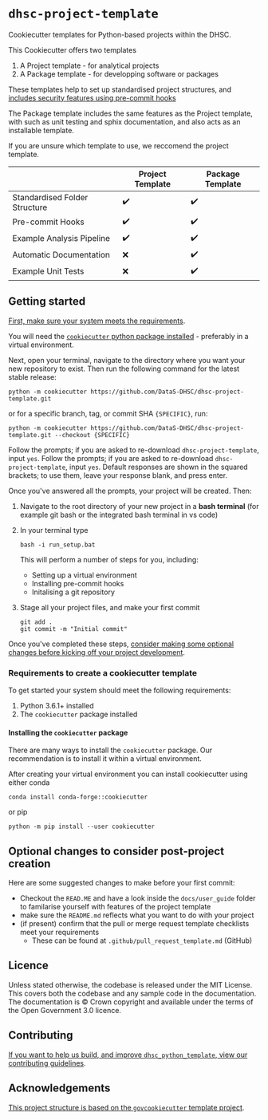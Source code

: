 # `dhsc-project-template`

Cookiecutter templates for Python-based projects within
the DHSC.

This Cookiecutter offers two templates

1) A Project template - for analytical projects
2) A Package template - for developping software or packages

These templates help to set up standardised project structures, and [includes security
features using pre-commit hooks][docs-pre-commit]

The Package template includes the same features as the Project template, 
with such as unit testing and sphix documentation,
and  also acts as an installable template.

If you are unsure which template to use, we reccomend the project template. 

|                               	| **Project Template** 	| **Package Template** 	|
|-------------------------------	|----------------------	|----------------------	|
| Standardised Folder Structure 	|   </center>:heavy_check_mark:</center>   |   </center>:heavy_check_mark:</center>   |
| Pre-commit Hooks              	|   :heavy_check_mark:   |   :heavy_check_mark:   |
| Example Analysis Pipeline     	|   :heavy_check_mark:   |   :heavy_check_mark:   |
| Automatic Documentation       	|         :x:            |   :heavy_check_mark:   |
| Example Unit Tests            	|         :x:            |   :heavy_check_mark:   |

## Getting started

[First, make sure your system meets the
requirements](#requirements-to-create-a-cookiecutter-template). 

You will need the [`cookiecutter` python package installed](#requirements-to-create-a-cookiecutter-template) - preferably in a virtual environment. 

Next, open your
terminal, navigate to the directory where you want your new repository to exist. Then
run the following command for the latest stable release:

```shell
python -m cookiecutter https://github.com/DataS-DHSC/dhsc-project-template.git
```

or for a specific branch, tag, or commit SHA `{SPECIFIC}`, run:

```shell
python -m cookiecutter https://github.com/DataS-DHSC/dhsc-project-template.git --checkout {SPECIFIC}
```

Follow the prompts; if you are asked to re-download `dhsc-project-template`, input `yes`.
Follow the prompts; if you are asked to re-download `dhsc-project-template`, input `yes`.
Default responses are shown in the squared brackets; to use them, leave your response
blank, and press enter.

Once you've answered all the prompts, your project will be created. Then:


1. Navigate to the root directory of your new project in a **bash terminal** (for example git bash or the integrated bash terminal in vs code)

2.  In your terminal type
     ```shell
    bash -i run_setup.bat
    ```
    This will perform a number of steps for you, including:
    * Setting up a virtual environment
    * Installing pre-commit hooks
    * Initalising a git repository 

3. Stage all your project files, and make your first commit
   ```shell
   git add .
   git commit -m "Initial commit"
   ```

Once you've completed these steps, [consider making some optional changes before
kicking off your project development](#optional-changes-to-consider-post-project-creation).

### Requirements to create a cookiecutter template


To get started your system should meet the following requirements:

1. Python 3.6.1+ installed
2. The `cookiecutter` package installed

#### Installing the `cookiecutter` package

There are many ways to install the `cookiecutter` package. Our recommendation is to
install it within a virtual environment.

After creating your virtual environment you can install cookiecutter using either conda 

```shell
conda install conda-forge::cookiecutter
```

or pip

```shell
python -m pip install --user cookiecutter
```

## Optional changes to consider post-project creation

Here are some suggested changes to make before your first commit:
- Checkout the `READ.ME` and have a look inside the `docs/user_guide` folder
  to familarise yourself with features of the project template
- make sure the `README.md` reflects what you want to do with your project
- (if present) confirm that the pull or merge request template checklists meet your
  requirements
  - These can be found at `.github/pull_request_template.md` (GitHub)

## Licence

Unless stated otherwise, the codebase is released under the MIT License. This covers
both the codebase and any sample code in the documentation. The documentation is ©
Crown copyright and available under the terms of the Open Government 3.0 licence.

## Contributing

[If you want to help us build, and improve `dhsc_python_template`, view our contributing
guidelines](CONTRIBUTING.md).

## Acknowledgements

[This project structure is based on the `govcookiecutter` template
project][govcookiecutter].


[aqua-book]: https://www.gov.uk/government/publications/the-aqua-book-guidance-on-producing-quality-analysis-for-government
[docs-pre-commit]: https://github.com/DataS-DHSC/dhsc-project-template/blob/main/%7B%7B%20cookiecutter.repo_name%20%7D%7D/docs/user_guide/pre_commit_hooks.md
[homebrew]: https://brew.sh/
[issue-windows-os]: https://github.com/best-practice-and-impact/govcookiecutter/issues/20
[pluralsight]: https://www.pluralsight.com/tech-blog/managing-python-environments/
[youtube]: https://www.youtube.com/watch?v=N7_d3k3uQ_M
[issue20]: https://github.com/best-practice-and-impact/govcookiecutter/issues/20
[govcookiecutter]: https://github.com/best-practice-and-impact/govcookiecutter
